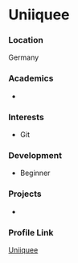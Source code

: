 # Uniiquee

### Location

Germany

### Academics

-

### Interests

- Git

### Development

- Beginner

### Projects
-

### Profile Link

[Uniiquee](https://github.com/uniiquee)

